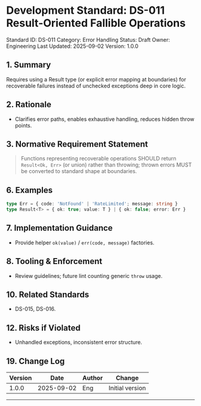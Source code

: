 # Development Standard: DS-011 Result-Oriented Fallible Operations

Standard ID: DS-011
Category: Error Handling
Status: Draft
Owner: Engineering
Last Updated: 2025-09-02
Version: 1.0.0

## 1. Summary

Requires using a Result type (or explicit error mapping at boundaries) for recoverable failures instead of unchecked exceptions deep in core logic.

## 2. Rationale

- Clarifies error paths, enables exhaustive handling, reduces hidden throw points.

## 3. Normative Requirement Statement

> Functions representing recoverable operations SHOULD return `Result<Ok, Err>` (or union) rather than throwing; thrown errors MUST be converted to standard shape at boundaries.

## 6. Examples

```ts
type Err = { code: 'NotFound' | 'RateLimited'; message: string }
type Result<T> = { ok: true; value: T } | { ok: false; error: Err }
```

## 7. Implementation Guidance

- Provide helper `ok(value)` / `err(code, message)` factories.

## 8. Tooling & Enforcement

- Review guidelines; future lint counting generic `throw` usage.

## 10. Related Standards

- DS-015, DS-016.

## 12. Risks if Violated

- Unhandled exceptions, inconsistent error structure.

## 19. Change Log

| Version | Date | Author | Change |
| ------- | ---- | ------ | ------ |
| 1.0.0 | 2025-09-02 | Eng | Initial version |

---
